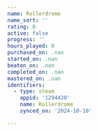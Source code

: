 ```yaml
---
name: Rollerdrome
name_sort: ''
rating: 0
active: false
progress: ''
hours_played: 0
purchased_on: .nan
started_on: .nan
beaten_on: .nan
completed_on: .nan
mastered_on: .nan
identifiers:
  - type: steam
    appid: '1294420'
    name: Rollerdrome
    synced_on: '2024-10-10'

---
```


